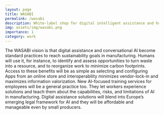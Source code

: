 ```yaml
---
layout: page
title: WASABI
permalink: /wasabi
description: White-label shop for digital intelligent assistance and human-AI collaboration in manufacturing.
img: assets/img/wasabi.png
importance: 1
category: work
---
```


The WASABI vision is that digital assistance and conversational AI become standard practices to reach sustainability goals in manufacturing. Humans will use it, for instance, to identify and assess opportunities to turn waste into a resource, and to reorganize work to minimize carbon footprints. Access to these benefits will be as simple as selecting and configuring Apps from an online store and interoperability minimizes vendor-lock-in and maximizes information valorization. New AI-focused training services for employees will be a general practice too. They let workers experience solutions and teach them about the capabilities, risks, and limitations of AI in manufacturing. Digital assistance solutions will blend into Europe’s emerging legal framework for AI and they will be affordable and manageable even by small producers.
